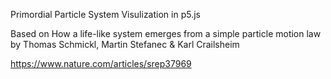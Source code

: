 Primordial Particle System Visulization in p5.js

Based on How a life-like system emerges from a simple particle motion law by Thomas Schmickl, Martin Stefanec & Karl Crailsheim

https://www.nature.com/articles/srep37969
